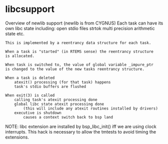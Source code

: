 libcsupport
===========

Overview of newlib support (newlib is from CYGNUS)
    Each task can have its own libc state including:
        open stdio files
        strtok
        multi precision arithmetic state
        etc.

    This is implemented by a reentrancy data structure for each task.

    When a task is "started" (in RTEMS sense) the reentrancy structure
    is allocated.

    When task is switched to, the value of global variable _impure_ptr
    is changed to the value of the new tasks reentrancy structure.

    When a task is deleted
        atexit() processing (for that task) happens
        task's stdio buffers are flushed

    When exit(3) is called
        calling task's atexit processing done
        global libc state atexit processing done
            (this will include any atexit routines installed by drivers)
        executive is shutdown
            causes a context switch back to bsp land


NOTE:
    libc extension are installed by bsp_libc_init()
        iff we are using clock interrupts.
        This hack is necessary to allow the tmtests to avoid
        timing the extensions.

